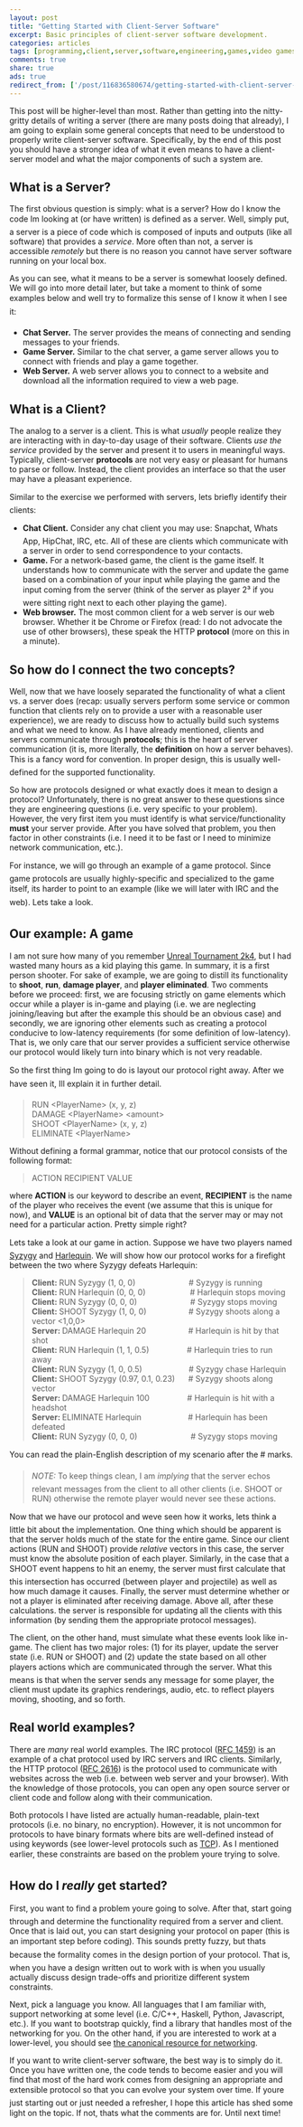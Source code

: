 ```yaml
---
layout: post
title: "Getting Started with Client-Server Software"
excerpt: Basic principles of client-server software development.
categories: articles
tags: [programming,client,server,software,engineering,games,video games,ut2k4,unreal]
comments: true
share: true
ads: true
redirect_from: ['/post/116836580674/getting-started-with-client-server-software/', '/post/116836580674/']
---
```


<p>This post will be higher-level than most. Rather than getting into the nitty-gritty details of writing a server (there are many posts doing that already), I am going to explain some general concepts that need to be understood to properly write client-server software. Specifically, by the end of this post you should have a stronger idea of what it even means to have a client-server model and what the major components of such a system are.</p><h2>What is a Server?</h2><p>The first obvious question is simply: what is a server? How do I know the code Im looking at (or have written) is defined as a server. Well, simply put, a server is a piece of code which is composed of inputs and outputs (like all software) that provides a <i>service</i>. More often than not, a server is accessible <i>remotely</i> but there is no reason you cannot have server software running on your local box.</p><p>As you can see, what it means to be a server is somewhat loosely defined. We will go into more detail later, but take a moment to think of some examples below and well try to formalize this sense of I know it when I see it:</p><ul><li><b>Chat Server.</b> The server provides the means of connecting and sending messages to your friends.<br/></li><li><b>Game Server.</b> Similar to the chat server, a game server allows you to connect with friends and play a game together.</li><li><b>Web Server.</b> A web server allows you to connect to a website and download all the information required to view a web page.</li></ul><h2>What is a Client?</h2><p>The analog to a server is a client. This is what <i>usually</i> people realize they are interacting with in day-to-day usage of their software. Clients <i>use the service</i> provided by the server and present it to users in meaningful ways. Typically, client-server <b>protocols</b> are not very easy or pleasant for humans to parse or follow. Instead, the client provides an interface so that the user may have a pleasant experience.</p><p>Similar to the exercise we performed with servers, lets briefly identify their clients:</p><ul><li><b>Chat Client.</b> Consider any chat client you may use: Snapchat, Whats App, HipChat, IRC, etc. All of these are clients which communicate with a server in order to send correspondence to your contacts.<br/></li><li><b>Game.</b> For a network-based game, the client is the game itself. It understands how to communicate with the server and update the game based on a combination of your input while playing the game and the input coming from the server (think of the server as player 2³ if you were sitting right next to each other playing the game).</li><li><b>Web browser.</b> The most common client for a web server is our web browser. Whether it be Chrome or Firefox (read: I do not advocate the use of other browsers), these speak the HTTP <b>protocol</b> (more on this in a minute).</li></ul><h2>So how do I connect the two concepts?</h2><p>Well, now that we have loosely separated the functionality of what a client vs. a server does (recap: usually servers perform some service or common function that clients rely on to provide a user with a reasonable user experience), we are ready to discuss how to actually build such systems and what we need to know. As I have already mentioned, clients and servers communicate through <b>protocols</b>; this is the heart of server communication (it is, more literally, the <b>definition</b> on how a server behaves). This is a fancy word for convention. In proper design, this is usually well-defined for the supported functionality.</p><p>So how are protocols designed or what exactly does it mean to design a protocol? Unfortunately, there is no great answer to these questions since they are engineering questions (i.e. very specific to your problem). However, the very first item you must identify is what service/functionality <b>must</b> your server provide. After you have solved that problem, you then factor in other constraints (i.e. I need it to be fast or I need to minimize network communication, etc.).</p><p>For instance, we will go through an example of a game protocol. Since game protocols are usually highly-specific and specialized to the game itself, its harder to point to an example (like we will later with IRC and the web). Lets take a look.</p><h2>Our example: A game</h2><p>I am not sure how many of you remember <a href="http://store.steampowered.com/agecheck/app/13230/" target="_blank">Unreal Tournament 2k4</a>, but I had wasted many hours as a kid playing this game. In summary, it is a first person shooter. For sake of example, we are going to distill its functionality to <b>shoot</b>, <b>run</b>, <b>damage player</b>, and <b>player eliminated</b>. Two comments before we proceed: first, we are focusing strictly on game elements which occur while a player is in-game and playing (i.e. we are neglecting joining/leaving but after the example this should be an obvious case) and secondly, we are ignoring other elements such as creating a protocol conducive to low-latency requirements (for some definition of low-latency). That is, we only care that our server provides a sufficient service otherwise our protocol would likely turn into binary which is not very readable.</p><p>So the first thing Im going to do is layout our protocol right away. After we have seen it, Ill explain it in further detail.</p><blockquote>RUN &lt;PlayerName&gt; (x, y, z)<br/>DAMAGE &lt;PlayerName&gt; &lt;amount&gt;<br/>SHOOT &lt;PlayerName&gt; (x, y, z)<br/>ELIMINATE &lt;PlayerName&gt;<br/></blockquote><p>Without defining a formal grammar, notice that our protocol consists of the following format:</p><blockquote>ACTION RECIPIENT VALUE<br/></blockquote><p>where <b>ACTION</b> is our keyword to describe an event, <b>RECIPIENT</b> is the name of the player who receives the event (we assume that this is unique for now), and <b>VALUE</b> is an optional bit of data that the server may or may not need for a particular action. Pretty simple right?</p><p>Lets take a look at our game in action. Suppose we have two players named <a href="http://liandri.beyondunreal.com/Blood_Fist#Syzygy" target="_blank">Syzygy</a> and <a href="http://liandri.beyondunreal.com/Black_Legion#Harlequin" target="_blank">Harlequin</a>. We will show how our protocol works for a firefight between the two where Syzygy defeats Harlequin:</p><blockquote><b>Client: </b>RUN Syzygy (1, 0, 0)                        # Syzygy is running<br/><b>Client: </b>RUN Harlequin (0, 0, 0)                    # Harlequin stops moving<br/><b>Client: </b>RUN Syzygy (0, 0, 0)                        # Syzygy stops moving<br/><b>Client: </b>SHOOT Syzygy (1, 0, 0)                   # Syzygy shoots along a vector &lt;1,0,0&gt;<br/><b>Server: </b>DAMAGE Harlequin 20                   # Harlequin is hit by that shot<br/><b>Client: </b>RUN Harlequin (1, 1, 0.5)                 # Harlequin tries to run away<br/><b>Client: </b>RUN Syzygy (1, 0, 0.5)                     # Syzygy chase Harlequin<br/><b>Client: </b>SHOOT Syzygy (0.97, 0.1, 0.23)      # Syzygy shoots along vector<br/><b>Server: </b>DAMAGE Harlequin 100                 # Harlequin is hit with a headshot<br/><b>Server: </b>ELIMINATE Harlequin                     # Harlequin has been defeated<br/><b>Client:</b> RUN Syzygy (0, 0, 0)                        # Syzygy stops moving<br/></blockquote><p>You can read the plain-English description of my scenario after the # marks. </p><blockquote><i>NOTE: </i>To keep things clean, I am <i>implying</i> that the server echos relevant messages from the client to all other clients (i.e. SHOOT or RUN) otherwise the remote player would never see these actions.</blockquote><p>Now that we have our protocol and weve seen how it works, lets think a little bit about the implementation. One thing which should be apparent is that the server holds much of the state for the entire game. Since our client actions (RUN and SHOOT) provide <i>relative</i> vectors in this case, the server must know the absolute position of each player. Similarly, in the case that a SHOOT event happens to hit an enemy, the server must first calculate that this intersection has occurred (between player and projectile) as well as how much damage it causes. Finally, the server must determine whether or not a player is eliminated after receiving damage. Above all, after these calculations. the server is responsible for updating all the clients with this information (by sending them the appropriate protocol messages).</p><p>The client, on the other hand, must simulate what these events look like in-game. The client has two major roles: (1) for its player, update the server state (i.e. RUN or SHOOT) and (2) update the state based on all other players actions which are communicated through the server. What this means is that when the server sends any message for some player, the client must update its graphics renderings, audio, etc. to reflect players moving, shooting, and so forth.</p><h2>Real world examples?</h2><p>There are <i>many</i> real world examples. The IRC protocol (<a href="https://tools.ietf.org/html/rfc1459" target="_blank">RFC 1459</a>) is an example of a chat protocol used by IRC servers and IRC clients. Similarly, the HTTP protocol (<a href="https://www.ietf.org/rfc/rfc2616.txt" target="_blank">RFC 2616</a>) is the protocol used to communicate with websites across the web (i.e. between web server and your browser). With the knowledge of those protocols, you can open any open source server or client code and follow along with their communication.</p><p>Both protocols I have listed are actually human-readable, plain-text protocols (i.e. no binary, no encryption). However, it is not uncommon for protocols to have binary formats where bits are well-defined instead of using keywords (see lower-level protocols such as <a href="https://www.ietf.org/rfc/rfc793.txt" target="_blank">TCP</a>). As I mentioned earlier, these constraints are based on the problem youre trying to solve.</p><h2>How do I <i>really</i> get started?</h2><p>First, you want to find a problem youre going to solve. After that, start going through and determine the functionality required from a server and client. Once that is laid out, you can start designing your protocol on paper (this is an important step before coding). This sounds pretty fuzzy, but thats because the formality comes in the design portion of your protocol. That is, when you have a design written out to work with is when you usually actually discuss design trade-offs and prioritize different system constraints.</p><p>Next, pick a language you know. All languages that I am familiar with, support networking at some level (i.e. C/C++, Haskell, Python, Javascript, etc.). If you want to bootstrap quickly, find a library that handles most of the networking for you. On the other hand, if you are interested to work at a lower-level, you should see <a href="http://beej.us/guide/bgnet/" target="_blank">the canonical resource for networking</a>.</p><p>If you want to write client-server software, the best way is to simply do it. Once you have written one, the code tends to become easier and you will find that most of the hard work comes from designing an appropriate and extensible protocol so that you can evolve your system over time. If youre just starting out or just needed a refresher, I hope this article has shed some light on the topic. If not, thats what the comments are for. Until next time!</p>
